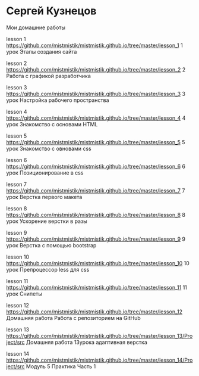 # Сергей Кузнецов
Мои домашние работы

lesson 1 https://github.com/mistmistik/mistmistik.github.io/tree/master/lesson_1 1 урок Этапы создания сайта

lesson 2 https://github.com/mistmistik/mistmistik.github.io/tree/master/lesson_2 2 Работа с графикой разработчика

 lesson 3 https://github.com/mistmistik/mistmistik.github.io/tree/master/lesson_3 3 урок Настройка рабочего пространства
 
 lesson 4 https://github.com/mistmistik/mistmistik.github.io/tree/master/lesson_4 4 урок Знакомство с основами HTML
 
 lesson 5 https://github.com/mistmistik/mistmistik.github.io/tree/master/lesson_5 5 урок Знакомство с овновами css
 
 lesson 6 https://github.com/mistmistik/mistmistik.github.io/tree/master/lesson_6 6 урок Позиционирование в css 
 
  lesson 7 https://github.com/mistmistik/mistmistik.github.io/tree/master/lesson_7 7 урок Верстка первого макета
  
  lesson 8 https://github.com/mistmistik/mistmistik.github.io/tree/master/lesson_8 8 урок Ускорение верстки в разы
  
  lesson 9 https://github.com/mistmistik/mistmistik.github.io/tree/master/lesson_9 9 урок Верстка с помощью bootstrap
  
  lesson 10 https://github.com/mistmistik/mistmistik.github.io/tree/master/lesson_10 10 урок Препроцессор less для css 
  
  lesson 11 https://github.com/mistmistik/mistmistik.github.io/tree/master/lesson_11 11 урок Снипеты 

 lesson 12 https://github.com/mistmistik/mistmistik.github.io/tree/master/lesson_12  Домашняя работа Работа с репозиторием на GitHub 
 
 lesson 13 https://github.com/mistmistik/mistmistik.github.io/tree/master/lesson_13/Project/src Домашняя работа 13урока адаптивная верстка
 
 lesson 14 https://github.com/mistmistik/mistmistik.github.io/tree/master/lesson_14/Project/src Модуль 5 Практика Часть 1
 
  

